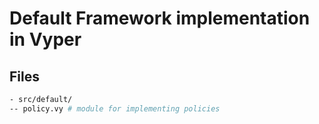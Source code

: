 # Default Framework implementation in Vyper

## Files

``` sh
- src/default/
-- policy.vy # module for implementing policies
```
